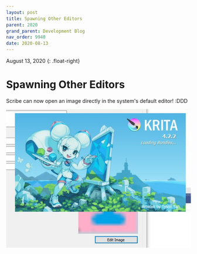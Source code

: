 ```yaml
---
layout: post
title: Spawning Other Editors
parent: 2020
grand_parent: Development Blog
nav_order: 9940
date: 2020-08-13
---
```

August 13, 2020
{: .float-right}

# Spawning Other Editors

Scribe can now open an image directly in the system's default editor! :DDD 

![A screen shot showing an image editor loading with Scribe in the background.](image-2020-08-13.jpg)

